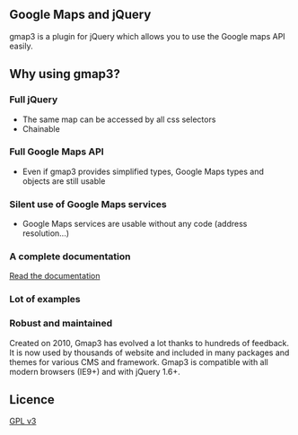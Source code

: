 ## Google Maps and jQuery


gmap3 is a plugin for jQuery which allows you to use the Google maps API easily.

Why using gmap3?
----------------

### Full jQuery
 - The same map can be accessed by all css selectors
 - Chainable

### Full Google Maps API
 - Even if gmap3 provides simplified types, Google Maps types and objects are still usable

### Silent use of Google Maps services
 - Google Maps services are usable without any code (address resolution...)

### A complete documentation
 [Read the documentation](http://gmap3.net/)

### Lot of examples

### Robust and maintained

Created on 2010, Gmap3 has evolved a lot thanks to hundreds of feedback.
It is now used by thousands of website and included in many packages and themes for various CMS and framework.
Gmap3 is compatible with all modern browsers (IE9+) and with jQuery 1.6+.

Licence
-------
[GPL v3](http://www.gnu.org/licenses/gpl.html)